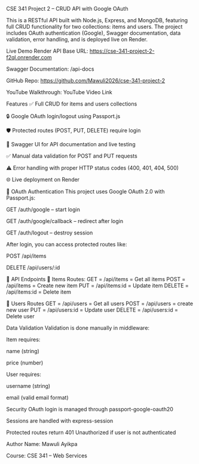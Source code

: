 CSE 341 Project 2 – CRUD API with Google OAuth

This is a RESTful API built with Node.js, Express, and MongoDB, featuring full CRUD functionality for two collections: items and users. The project includes OAuth authentication (Google), Swagger documentation, data validation, error handling, and is deployed live on Render.


Live Demo
Render API Base URL: https://cse-341-project-2-f2ql.onrender.com

Swagger Documentation: /api-docs

GitHub Repo: https://github.com/Mawuli2026/cse-341-project-2

YouTube Walkthrough: YouTube Video Link


Features
✅ Full CRUD for items and users collections

🔒 Google OAuth login/logout using Passport.js

🛡️ Protected routes (POST, PUT, DELETE) require login

📄 Swagger UI for API documentation and live testing

✅ Manual data validation for POST and PUT requests

⚠️ Error handling with proper HTTP status codes (400, 401, 404, 500)

🌐 Live deployment on Render


🔐 OAuth Authentication
This project uses Google OAuth 2.0 with Passport.js:

GET /auth/google – start login

GET /auth/google/callback – redirect after login

GET /auth/logout – destroy session

After login, you can access protected routes like:

POST /api/items

DELETE /api/users/:id



🧪 API Endpoints
🔹 Items Routes: 
GET = /api/items    = Get all items
POST = /api/items   = Create new item
PUT = /api/items:id    = Update item 
DELETE = /api/items:id = Delete item


🔹 Users Routes
GET = /api/users = Get all users
POST = /api/users = create new user
PUT = /api/users:id = Update user
DELETE = /api/users:id = Delete user


 Data Validation
Validation is done manually in middleware:

Item requires:

name (string)

price (number)

User requires:

username (string)

email (valid email format)


Security
OAuth login is managed through passport-google-oauth20

Sessions are handled with express-session

Protected routes return 401 Unauthorized if user is not authenticated


Author
Name: Mawuli Ayikpa

Course: CSE 341 – Web Services